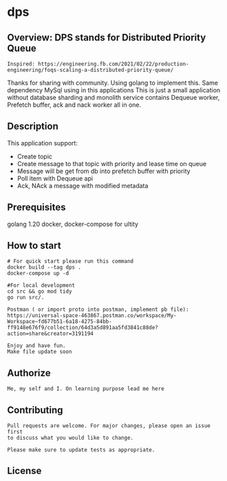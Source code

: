 # dps
## Overview: DPS stands for Distributed Priority Queue
```
Inspired: https://engineering.fb.com/2021/02/22/production-engineering/foqs-scaling-a-distributed-priority-queue/
```
Thanks for sharing with community. Using golang to implement this. Same dependency MySql using
in this applications
This is just a small application without database sharding and monolith service contains Dequeue worker, Prefetch buffer, ack and nack worker all in one.

## Description
This application support:
- Create topic
- Create message to that topic with priority and lease time on queue
- Message will be get from db into prefetch buffer with priority
- Poll item with Dequeue api
- Ack, NAck a message with modified metadata

## Prerequisites
golang 1.20
docker, docker-compose for ultity

## How to start

```
# For quick start please run this command
docker build --tag dps .
docker-compose up -d

#For local development
cd src && go mod tidy
go run src/.

Postman ( or import proto into postman, implement pb file):
https://universal-space-463867.postman.co/workspace/My-Workspace~fd677b51-6a18-4275-84bb-ff9148e676f9/collection/64d3a5d891aa5fd3841c88de?action=share&creator=3191194

Enjoy and have fun.
Make file update soon
```

## Authorize
```
Me, my self and I. On learning purpose lead me here
```

## Contributing
```
Pull requests are welcome. For major changes, please open an issue first
to discuss what you would like to change.

Please make sure to update tests as appropriate.
```
## License


